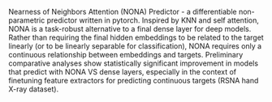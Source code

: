 Nearness of Neighbors Attention (NONA) Predictor - a differentiable non-parametric predictor written in pytorch.
Inspired by KNN and self attention, NONA is a task-robust alternative to a final dense layer for deep models.
Rather than requiring the final hidden embeddings to be related to the target linearly (or to be linearly separable for classification), NONA requires only a continuous relationship between embeddings and targets.
Preliminary comparative analyses show statistically significant improvement in models that predict with NONA VS dense layers, especially in the context of finetuning feature extractors for predicting continuous targets (RSNA hand X-ray dataset).
